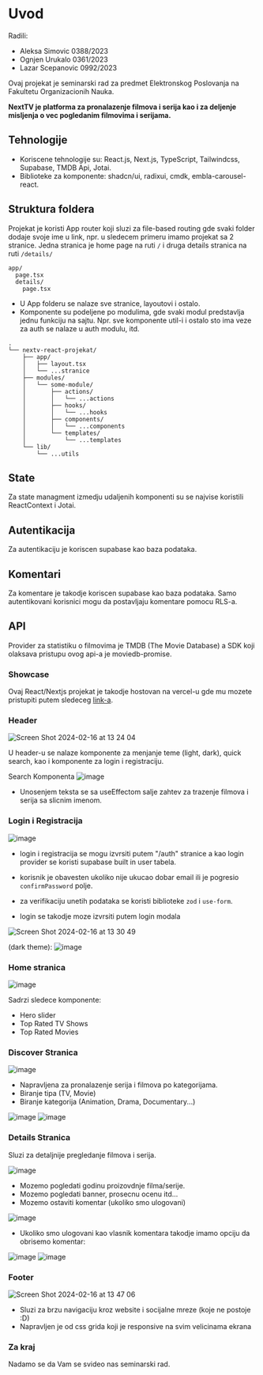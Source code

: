 # Uvod

Radili: 
- Aleksa Simovic 0388/2023
- Ognjen Urukalo 0361/2023
- Lazar Scepanovic 0992/2023

Ovaj projekat je seminarski rad za predmet Elektronskog Poslovanja na Fakultetu Organizacionih Nauka.

**NextTV je platforma za pronalazenje filmova i serija kao i za deljenje misljenja o vec pogledanim filmovima i serijama.**

## Tehnologije

- Koriscene tehnologije su: React.js, Next.js, TypeScript, Tailwindcss, Supabase, TMDB Api, Jotai.
- Biblioteke za komponente: shadcn/ui, radixui, cmdk, embla-carousel-react.

## Struktura foldera

Projekat je koristi App router koji sluzi za file-based routing gde svaki folder dodaje svoje ime u link, npr. u sledecem primeru imamo projekat sa 2 stranice. Jedna stranica je home page na ruti `/` i druga details stranica na ruti `/details/`

```
app/
  page.tsx
  details/
    page.tsx
```


- U App folderu se nalaze sve stranice, layoutovi i ostalo.
- Komponente su podeljene po modulima, gde svaki modul predstavlja jednu funkciju na sajtu. Npr. sve komponente util-i i ostalo sto ima veze za auth se nalaze u auth modulu, itd.

```
.
└── nextv-react-projekat/
    ├── app/
    │   ├── layout.tsx
    │   └── ...stranice
    ├── modules/
    │   └── some-module/
    │       ├── actions/
    │       │   └── ...actions
    │       ├── hooks/
    │       │   └── ...hooks
    │       ├── components/
    │       │   └── ...components
    │       └── templates/
    │           └── ...templates
    └── lib/
        └── ...utils
```

## State

Za state managment izmedju udaljenih komponenti su se najvise koristili ReactContext i Jotai.

## Autentikacija

Za autentikaciju je koriscen supabase kao baza podataka.

## Komentari

Za komentare je takodje koriscen supabase kao baza podataka. Samo autentikovani korisnici mogu da postavljaju komentare pomocu RLS-a.

## API

Provider za statistiku o filmovima je TMDB (The Movie Database) a SDK koji olaksava pristupu ovog api-a je moviedb-promise.

### Showcase

Ovaj React/Nextjs projekat je takodje hostovan na vercel-u gde mu mozete pristupiti putem sledeceg [link-a](https://nextv-react-projekat.vercel.app).

### Header

![Screen Shot 2024-02-16 at 13 24 04](https://github.com/Aleksa1312/nextv-react-projekat/assets/102186502/23fe88f5-a30d-4a5b-a03c-78ddceb7d7dc)

U header-u se nalaze komponente za menjanje teme (light, dark), quick search, kao i komponente za login i registraciju.

Search Komponenta
![image](https://github.com/Aleksa1312/nextv-react-projekat/assets/102186502/258f5f0a-2151-4811-9ddb-6d3dddd35d55)

- Unosenjem teksta se sa useEffectom salje zahtev za trazenje filmova i serija sa slicnim imenom.


### Login i Registracija

![image](https://github.com/Aleksa1312/nextv-react-projekat/assets/102186502/09293ade-6fd5-4540-b1ab-a0a804fb6585)

- login i registracija se mogu izvrsiti putem "/auth" stranice a kao login provider se koristi supabase built in user tabela.
- korisnik je obavesten ukoliko nije ukucao dobar email ili je pogresio `confirmPassword` polje.
- za verifikaciju unetih podataka se koristi biblioteke `zod` i `use-form`.

- login se takodje moze izvrsiti putem login modala

![Screen Shot 2024-02-16 at 13 30 49](https://github.com/Aleksa1312/nextv-react-projekat/assets/102186502/99008485-892d-4b53-95b3-bfcd405a4167)


(dark theme):
![image](https://github.com/Aleksa1312/nextv-react-projekat/assets/102186502/3ba051dc-557e-4222-91da-b204d864be45)


### Home stranica

![image](https://github.com/Aleksa1312/nextv-react-projekat/assets/102186502/bdcf286c-85f3-41fa-8309-bd2862364ad0)

Sadrzi sledece komponente:
- Hero slider
- Top Rated TV Shows
- Top Rated Movies

### Discover Stranica

![image](https://github.com/Aleksa1312/nextv-react-projekat/assets/102186502/eec7486f-9a72-4ae8-97b3-06df29686085)

- Napravljena za pronalazenje serija i filmova po kategorijama.
- Biranje tipa (TV, Movie)
- Biranje kategorija (Animation, Drama, Documentary...)

![image](https://github.com/Aleksa1312/nextv-react-projekat/assets/102186502/e46d5e4f-9d45-4417-ac94-fc01fd8f6f6f)
![image](https://github.com/Aleksa1312/nextv-react-projekat/assets/102186502/e7267529-5bda-41d3-a2fb-534e86c9781d)


### Details Stranica

Sluzi za detaljnije pregledanje filmova i serija.

![image](https://github.com/Aleksa1312/nextv-react-projekat/assets/102186502/36b12ff1-7d0b-45ea-8621-41d2a5d1f98b)

- Mozemo pogledati godinu proizovdnje filma/serije.
- Mozemo pogledati banner, prosecnu ocenu itd...
- Mozemo ostaviti komentar (ukoliko smo ulogovani)

![image](https://github.com/Aleksa1312/nextv-react-projekat/assets/102186502/c48b7bcf-aea6-4fb4-9973-414eacc56abd)

- Ukoliko smo ulogovani kao vlasnik komentara takodje imamo opciju da obrisemo komentar:

![image](https://github.com/Aleksa1312/nextv-react-projekat/assets/102186502/4265b876-b265-4660-ba62-a98b429a0579)
![image](https://github.com/Aleksa1312/nextv-react-projekat/assets/102186502/52744c33-bf3b-42fe-9493-fdc265d51846)

### Footer

![Screen Shot 2024-02-16 at 13 47 06](https://github.com/Aleksa1312/nextv-react-projekat/assets/102186502/57109a12-5fd7-419b-9640-7cd1b47b8cee)

- Sluzi za brzu navigaciju kroz website i socijalne mreze (koje ne postoje :D)
- Napravljen je od css grida koji je responsive na svim velicinama ekrana


### Za kraj

Nadamo se da Vam se svideo nas seminarski rad.
